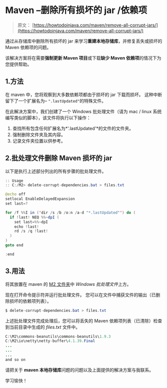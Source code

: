 # Maven –删除所有损坏的 jar /依赖项

> 原文： [https://howtodoinjava.com/maven/remove-all-corrupt-jars/](https://howtodoinjava.com/maven/remove-all-corrupt-jars/)

通过从存储库中删除所有损坏的 jar 来学习**重建本地存储库**，并修复丢失或损坏的 Maven 依赖项的问题。

该解决方案将在需要**强制更新 Maven 项目**或下载**缺少 Maven 依赖项**的情况下为您提供帮助。

## 1.方法

在 maven 中，您将观察到大多数依赖项都由于损坏的 jar 下载而损坏。 这种中断留下了一个扩展名为– `".lastUpdated"`的特殊文件。

在此解决方案中，我们创建了一个 Windows 批处理文件（请为 mac / linux 系统编写类似的脚本），该文件将执行以下操作：

1.  查找所有包含任何扩展名为*'.lastUpdated'*的文件的文件夹。
2.  强制删除文件夹及其内容。
3.  记录文件夹位置以供参考。

## 2.批处理文件删除 Maven 损坏的 jar

以下是执行上述部分列出的所有步骤的批处理文件。

```java
:: Usage 
:: C:/M2> delete-corrupt-dependencies.bat > files.txt

@echo off
setlocal EnableDelayedExpansion
set last=?

for /f %%I in ('dir /s /b /o:n /a-d "*.lastUpdated"') do (
  if !last! NEQ %%~dpI ( 
    set last=%%~dpI
    echo !last!
    rd /s /q !last!
  )
)
goto end

:end

```

## 3.用法

将其放置在 maven 的 [M2 文件夹](https://howtodoinjava.com/maven/change-local-repository-location/)中 *Windows 批处理文件*上方。

现在打开命令提示符并运行批处理文件。 您可以在文件中捕获文件的输出（已删除损坏的依赖项列表）。

```java
$ delete-corrupt-dependencies.bat > files.txt

```

上述批处理文件完成处理后，您可以将丢失的 Maven 依赖项列表（已清除）检查到当前目录中生成的 *files.txt* 文件中。

```java
C:\M2\commons-beanutils\commons-beanutils\1.9.3
C:\M2\io\netty\netty-buffer\4.1.39.Final
...
...
...
and so on

```

请把关于 **maven 本地存储库**问题的问题以及上面提供的解决方案与我联系。

学习愉快！